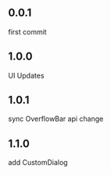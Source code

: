 ## 0.0.1
first commit

## 1.0.0
UI Updates

## 1.0.1
sync OverflowBar api change

## 1.1.0
add CustomDialog